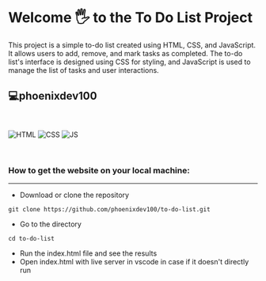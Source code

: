 # Welcome 🖐 to the To Do List Project

This project is a simple to-do list created using HTML, CSS, and JavaScript. It allows users to add, remove, and mark tasks as completed. The to-do list's interface is designed using CSS for styling, and JavaScript is used to manage the list of tasks and user interactions.

## 💻phoenixdev100

<br>

![HTML](https://img.shields.io/badge/html5%20-%23E34F26.svg?&style=for-the-badge&logo=html5&logoColor=white)
![CSS](https://img.shields.io/badge/css3%20-%231572B6.svg?&style=for-the-badge&logo=css3&logoColor=white)
![JS](https://img.shields.io/badge/javascript%20-%23323330.svg?&style=for-the-badge&logo=javascript&logoColor=%23F7DF1E)

<br>

### How to get the website on your local machine:

---

- Download or clone the repository

```
git clone https://github.com/phoenixdev100/to-do-list.git
```

- Go to the directory

```
cd to-do-list
```

- Run the index.html file and see the results
- Open index.html with live server in vscode in case if it doesn't directly run
  <br>

